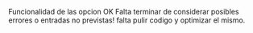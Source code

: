 Funcionalidad de las opcion OK
Falta terminar de considerar posibles errores o entradas no previstas!
falta pulir codigo y optimizar el mismo.
